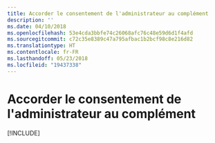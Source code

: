```yaml
---
title: Accorder le consentement de l'administrateur au complément
description: ''
ms.date: 04/10/2018
ms.openlocfilehash: 53e4cda3bbfe74c26068afc76c48e59d6d1f4afd
ms.sourcegitcommit: c72c35e8389c47a795afbac1b2bcf98c8e216d82
ms.translationtype: HT
ms.contentlocale: fr-FR
ms.lasthandoff: 05/23/2018
ms.locfileid: "19437338"
---
```

# <a name="grant-administrator-consent-to-the-add-in"></a>Accorder le consentement de l'administrateur au complément

[!INCLUDE[](../includes/grant-admin-consent-to-an-add-in-include.md)]
